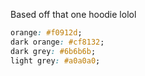 Based off that one hoodie lolol
```css
orange: #f0912d;
dark orange: #cf8132;
dark grey: #6b6b6b;
light grey: #a0a0a0;

```